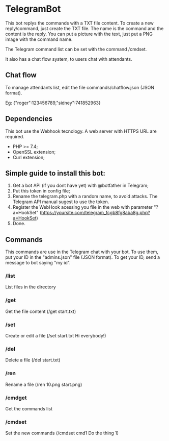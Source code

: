 # TelegramBot

This bot replys the commands with a TXT file content. To create a new reply/command, just create the TXT file. The name is the command and the content is the reply. You can put a picture with the text, just put a PNG image with the command name.

The Telegram command list can be set with the command /cmdset.

It also has a chat flow system, to users chat with attendants.

## Chat flow

To manage attendants list, edit the file commands/chatflow.json (JSON format).

Eg: {"roger":123456789,"sidney":741852963}

## Dependencies

This bot use the Webhook tecnology. A web server with HTTPS URL are required.
- PHP >= 7.4;
- OpenSSL extension;
- Curl extension;

## Simple guide to install this bot:

1) Get a bot API (if you dont have yet) with @botfather in Telegram;
2) Put this token in config file;
3) Rename the telegram.php with a random name, to avoid attacks. The Telegram API manual sugest to use the token.
4) Register the WebHook acessing you file in the web with parameter "?a=HookSet" (https://yoursite.com/telegram_fcgb8fg8aba8g.php?a=HookSet)
5) Done.

## Commands

This commands are use in the Telegram chat with your bot.
To use them, put your ID in the "admins.json" file (JSON format).
To get your ID, send a message to bot saying "my id".

### /list
List files in the directory

### /get
Get the file content (/get start.txt)

### /set
Create or edit a file (/set start.txt Hi everybody!)

### /del
Delete a file (/del start.txt)

### /ren
Rename a file (/ren 10.png start.png)

### /cmdget
Get the commands list

### /cmdset
Set the new commands (/cmdset cmd1 Do the thing 1)
